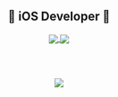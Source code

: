 <h2 align="center">
🍎 iOS Developer 🍎
</h2>

<div align="center" style="text-align:center">
   <a href="https://github.com/eunjiha">
      <img align="center" src="https://github-readme-stats.vercel.app/api/top-langs/?username=eunjiha&layout=compact&hide=ASP,PHP" />
   </a>


   <a href="https://github.com/eunjiha">
     <img align="center" src="https://github-readme-stats.vercel.app/api?username=eunjiha&hide=contribs&count_private=true&show_icons=true" />
   </a>
</div>

<br><br>
  
<p align="center">
  <a href="https://hits.seeyoufarm.com"><img src="https://hits.seeyoufarm.com/api/count/incr/badge.svg?url=https%3A%2F%2Fgithub.com%2FEUNJIHA&count_bg=%23008604&title_bg=%23555555&icon=&icon_color=%23E7E7E7&title=visitors&edge_flat=false"/></a>
</p>


<!-- [![Tistory's Badge](https://github-readme-tistory-card.vercel.app/api/badge?name=eunjiha&postId=default&theme=default})](https://github.com/eunjiha/github-readme-tistory-card)
 -->
<!-- [![Tistory Newest Post](https://tistory-readme-stats.vercel.app/api?name=eunjiha)](https://github.com/eunjiha/tistory-readme-stats)
 -->
